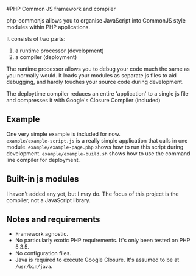 #PHP Common JS framework and compiler

php-commonjs allows you to organise JavaScript into CommonJS style modules within PHP applications.

It consists of two parts:  
 1. a runtime processor (development)  
 2. a compiler (deployment)

The runtime processor allows you to debug your code much the same as you normally would. 
It loads your modules as separate js files to aid debugging, and hardly touches your source code during development. 

The deploytime compiler reduces an entire 'application' to a single js file and compresses it with Google's Closure Compiler (included)


## Example

One very simple example is included for now.  
`example/example-script.js` is a really simple application that calls in one module. 
`example/example-page.php` shows how to run this script during development. 
`example/example-build.sh` shows how to use the command line compiler for deployment. 


## Built-in js modules

I haven't added any yet, but I may do. The focus of this project is the compiler, not a JavaScript library.


## Notes and requirements

 * Framework agnostic.
 * No particularly exotic PHP requirements. It's only been tested on PHP 5.3.5.
 * No configuration files. 
 * Java is required to execute Google Closure. It's assumed to be at `/usr/bin/java`.
